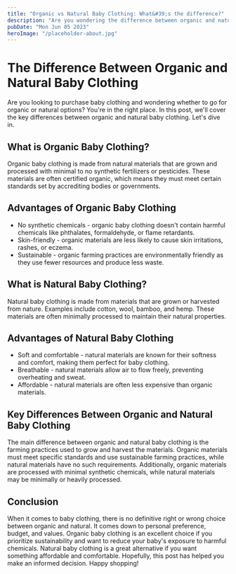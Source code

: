 ```yaml
---
title: "Organic vs Natural Baby Clothing: What&#39;s the difference?"
description: "Are you wondering the difference between organic and natural baby clothing? This post explains everything you need to know to make an informed decision. Click here to learn more."
pubDate: "Mon Jun 05 2023"
heroImage: "/placeholder-about.jpg"
---
```


# The Difference Between Organic and Natural Baby Clothing

Are you looking to purchase baby clothing and wondering whether to go for organic or natural options? You&#39;re in the right place. In this post, we&#39;ll cover the key differences between organic and natural baby clothing. Let&#39;s dive in.

## What is Organic Baby Clothing?

Organic baby clothing is made from natural materials that are grown and processed with minimal to no synthetic fertilizers or pesticides. These materials are often certified organic, which means they must meet certain standards set by accrediting bodies or governments.

## Advantages of Organic Baby Clothing

- No synthetic chemicals - organic baby clothing doesn&#39;t contain harmful chemicals like phthalates, formaldehyde, or flame retardants.
- Skin-friendly - organic materials are less likely to cause skin irritations, rashes, or eczema.
- Sustainable - organic farming practices are environmentally friendly as they use fewer resources and produce less waste.

## What is Natural Baby Clothing?

Natural baby clothing is made from materials that are grown or harvested from nature. Examples include cotton, wool, bamboo, and hemp. These materials are often minimally processed to maintain their natural properties.

## Advantages of Natural Baby Clothing

- Soft and comfortable - natural materials are known for their softness and comfort, making them perfect for baby clothing.
- Breathable - natural materials allow air to flow freely, preventing overheating and sweat.
- Affordable - natural materials are often less expensive than organic materials.

## Key Differences Between Organic and Natural Baby Clothing

The main difference between organic and natural baby clothing is the farming practices used to grow and harvest the materials. Organic materials must meet specific standards and use sustainable farming practices, while natural materials have no such requirements. Additionally, organic materials are processed with minimal synthetic chemicals, while natural materials may be minimally or heavily processed.

## Conclusion

When it comes to baby clothing, there is no definitive right or wrong choice between organic and natural. It comes down to personal preference, budget, and values. Organic baby clothing is an excellent choice if you prioritize sustainability and want to reduce your baby&#39;s exposure to harmful chemicals. Natural baby clothing is a great alternative if you want something affordable and comfortable. Hopefully, this post has helped you make an informed decision. Happy shopping!